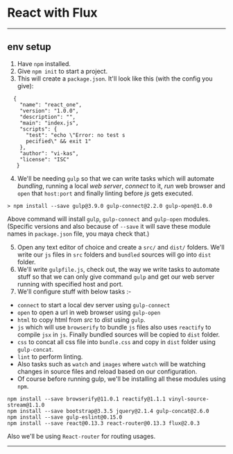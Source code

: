# React with Flux
----------------------------------------------------
## env setup
1. Have `npm` installed.
2. Give `npm init` to start a project.
3. This will create a `package.json`. It'll look like this (with the config you give):
```
  {
    "name": "react_one",
    "version": "1.0.0",
    "description": "",
    "main": "index.js",
    "scripts": {
      "test": "echo \"Error: no test s
      pecified\" && exit 1"
    },
    "author": "vi-kas",
    "license": "ISC"
   }
  ```
4. We'll be needing `gulp` so that we can write tasks which will automate *bundling*, running a local *web server*, *connect* to it, *run* web browser and `open` that `host:port` and finally linting before *js* gets executed.
```
> npm install --save gulp@3.9.0 gulp-connect@2.2.0 gulp-open@1.0.0
```
Above command will install `gulp`, `gulp-connect` and `gulp-open` modules. (Specific versions and also because of `--save` it will save these module names in `package.json` file, you maya check that.)

5.  Open any text editor of choice and create a `src/` and `dist/` folders. We'll write our `js` files in `src` folders and `bundled` sources will go into `dist` folder.
6. We'll write `gulpfile.js`, check out, the way we write tasks to automate stuff so that we can only give command `gulp` and get our web server running with specified host and port.
7. We'll configure stuff with below tasks :-
  * `connect` to start a local dev server using `gulp-connect`
  * `open` to open a url in web browser using `gulp-open`
  * `html` to copy html from *src* to *dist* using `gulp`.
  * `js`  which will use `browserify` to bundle `js` files also uses `reactify` to compile `jsx` in `js`.  Finally bundled sources will be copied to `dist` folder.
  * `css` to concat all css file into `bundle.css` and copy in `dist` folder using `gulp-concat`.
  * `lint` to perform linting.
  * Also tasks such as `watch` and `images` where `watch` will be watching changes in source files and reload based on our configuration.
  * Of course before running gulp, we'll be installing all these modules using `npm`.
  ```
  npm install --save browserify@11.0.1 reactify@1.1.1 vinyl-source-stream@1.1.0
  npm install --save bootstrap@3.3.5 jquery@2.1.4 gulp-concat@2.6.0
  npm install --save gulp-eslint@0.15.0
  npm install --save react@0.13.3 react-router@0.13.3 flux@2.0.3
  ```
Also we'll be using `React-router` for routing usages.

-------------------------------------------------------------------------------------------
































